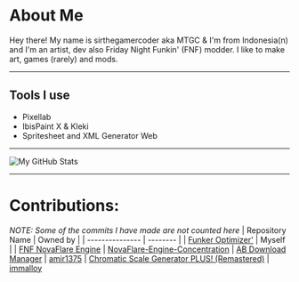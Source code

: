 # About Me

Hey there! My name is sirthegamercoder aka MTGC & I'm from Indonesia(n) and I'm an artist, dev also Friday Night Funkin' (FNF) modder. I like to make art, games (rarely) and mods.

---

## Tools I use
- Pixellab
- IbisPaint X & Kleki
- Spritesheet and XML Generator Web

---
![My GitHub Stats](https://github-readme-stats.vercel.app/api?username=sirthegamercoder&show_icons=true&theme=radical)

---

# Contributions:
*NOTE: Some of the commits I have made are not counted here*
| Repository Name | Owned by |
| --------------- | -------- |
| [Funker Optimizer'](https://github.com/sirthegamercoder/Funker-Optimizer) | Myself |
| [FNF NovaFlare Engine](https://github.com/NovaFlare-Engine-Concentration/FNF-NovaFlare-Engine) | [NovaFlare-Engine-Concentration](https://github.com/NovaFlare-Engine-Concentration)
| [AB Download Manager](https://github.com/amir1376/ab-download-manager) | [amir1375](https://github.com/amir1376)
| [Chromatic Scale Generator PLUS! (Remastered)](https://github.com/immalloy/Chromatic-Scale-Generator-Plus-Remastered) | [immalloy](https://github.com/immalloy)
